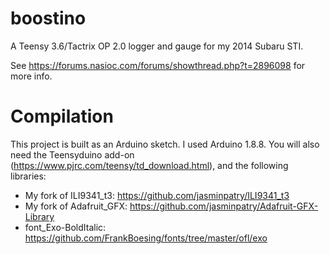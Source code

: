 # boostino
A Teensy 3.6/Tactrix OP 2.0 logger and gauge for my 2014 Subaru STI.

See https://forums.nasioc.com/forums/showthread.php?t=2896098 for more info.

# Compilation

This project is built as an Arduino sketch. I used Arduino 1.8.8. You will also need the Teensyduino add-on
(https://www.pjrc.com/teensy/td_download.html), and the following libraries:

* My fork of ILI9341_t3: https://github.com/jasminpatry/ILI9341_t3
* My fork of Adafruit_GFX: https://github.com/jasminpatry/Adafruit-GFX-Library
* font_Exo-BoldItalic: https://github.com/FrankBoesing/fonts/tree/master/ofl/exo

